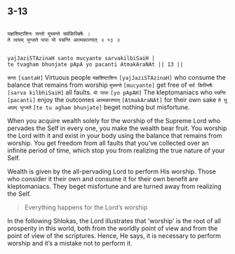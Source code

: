 ## 3-13


```shloka-sa

यज्ञशिष्टाशिनः सन्तो मुच्यन्ते सर्वकिल्बिषैः ।
ते त्वघम् भुन्जते पापा यो पचन्ति आत्मकारणात् ॥ १३ ॥

```
```shloka-sa-hk

yajJaziSTAzinaH santo mucyante sarvakilbiSaiH |
te tvagham bhunjate pApA yo pacanti AtmakAraNAt || 13 ||

```
`सन्तः` `[santaH]` Virtuous people `यज्ञशिष्टाशिनः` `[yajJaziSTAzinaH]` who consume the balance that remains from worship `मुच्यन्ते` `[mucyante]` get free of `सर्व किल्भिषैः` `[sarva kilbhiSaiH]` all faults. `यो पापाः` `[yo pApAH]` The kleptomaniacs who `पचन्ति` `[pacanti]` enjoy the outcomes `आत्मकारणात्` `[AtmakAraNAt]` for their own sake `ते तु अघम् भुन्जते` `[te tu agham bhunjate]` beget nothing but misfortune.

When you acquire wealth solely for the worship of the Supreme Lord who pervades the Self in every one, you make the wealth bear fruit. You worship the Lord with it and exist in your body using the balance that remains from worship. You get freedom from all faults that you’ve collected over an infinite period of time, which stop you from realizing the true nature of your Self.

Wealth is given by the all-pervading Lord to perform His worship. Those who consider it their own and consume it for their own benefit are kleptomaniacs. They beget misfortune and are turned away from realizing the Self.



<a name='applopener_55'></a>
> Everything happens for the Lord’s worship



In the following Shlokas, the Lord illustrates that 'worship' is the root of all prosperity in this world, both from the worldly point of view and from the point of view of the scriptures. Hence, He says, it is necessary to perform worship and it’s a mistake not to perform it.


